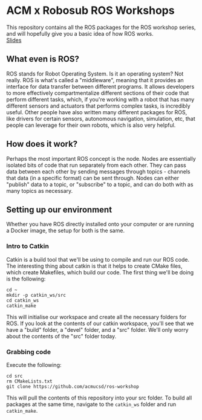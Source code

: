 # ACM x Robosub ROS Workshops
This repository contains all the ROS packages for the ROS workshop series, and will hopefully give you a basic idea of how ROS works. \
[Slides](acmurl.com/rosslides) 

## What even is ROS? 
ROS stands for Robot Operating System. Is it an operating system? Not really. ROS is what's called a "middleware", meaning that it provides an interface for data transfer between different programs. It allows developers to more effectively compartmentalize different sections of their code that perform different tasks, which, if you're working with a robot that has many different sensors and actuators that performs complex tasks, is incredibly useful. Other people have also written many different packages for ROS, like drivers for certain sensors, autonomous navigation, simulation, etc, that people can leverage for their own robots, which is also very helpful.  

## How does it work? 
Perhaps the most important ROS concept is the node. Nodes are essentially isolated bits of code that run separately from each other. They can pass data between each other by sending messages through topics - channels that data (in a specific format) can be sent through. Nodes can either "publish" data to a topic, or "subscribe" to a topic, and can do both with as many topics as necessary. 

## Setting up our environment
Whether you have ROS directly installed onto your computer or are running a Docker image, the setup for both is the same.

### Intro to Catkin
Catkin is a build tool that we'll be using to compile and run our ROS code. The interesting thing about catkin is that it helps to create CMake files, which create Makefiles, which build our code. The first thing we'll be doing is the following: 

```
cd ~
mkdir -p catkin_ws/src
cd catkin_ws
catkin_make
```

This will initialise our workspace and create all the necessary folders for ROS. If you look at the contents of our catkin workspace, you'll see that we have a "build" folder, a "devel" folder, and a "src" folder. We'll only worry about the contents of the "src" folder today. 

### Grabbing code
Execute the following: 
```
cd src
rm CMakeLists.txt
git clone https://github.com/acmucsd/ros-workshop
```
This will pull the contents of this repository into your src folder. To build all packages at the same time, navigate to the `catkin_ws` folder and run `catkin_make`.

